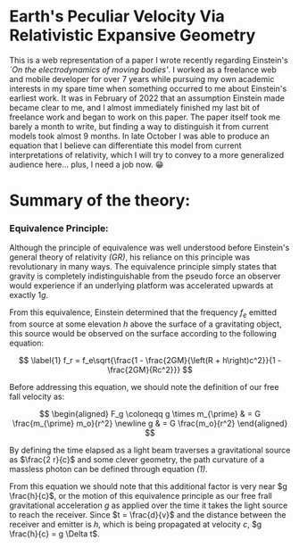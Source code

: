 # Earth's Peculiar Velocity Via Relativistic Expansive Geometry

This is a web representation of a paper I wrote recently regarding Einstein's _`On the electrodynamics of moving bodies'_. I worked as a freelance web and mobile developer for over 7 years while pursuing my own academic interests in my spare time when something occurred to me about Einstein's earliest work. It was in February of 2022 that an assumption Einstein made became clear to me, and I almost immediately finished my last bit of freelance work and began to work on this paper. The paper itself took me barely a month to write, but finding a way to distinguish it from current models took almost 9 months. In late October I was able to produce an equation that I believe can differentiate this model from current interpretations of relativity, which I will try to convey to a more generalized audience here... plus, I need a job now. :grin:

# Summary of the theory:

### Equivalence Principle:
Although the principle of equivalence was well understood before Einstein's general theory of relativity _(GR)_, his reliance on this principle was revolutionary in many ways. The equivalence principle simply states that gravity is completely indistinguishable from the pseudo force an observer would experience if an underlying platform was accelerated upwards at exactly $1g$.

From this equivalence, Einstein determined that the frequency $f_e$ emitted from source at some elevation $h$ above the surface of a gravitating object, this source would be observed on the surface according to the following equation:

$$
\label{1}
f_r = f_e\sqrt{\frac{1 - \frac{2GM}{\left(R + h\right)c^2}}{1 - \frac{2GM}{Rc^2}}}
$$

Before addressing this equation, we should note the definition of our free fall velocity as:

$$
\begin{aligned}
F_g \coloneqq g \times m_{\prime} & = G \frac{m_{\prime} m_o}{r^2} \newline
g & = G \frac{m_o}{r^2}
\end{aligned}
$$

By defining the time elapsed as a light beam traverses a gravitational source as $\frac{2 r}{c}$ and some clever geometry, the path curvature of a massless photon can be defined through equation _(1)_.

From this equation we should note that this additional factor is very near $g \frac{h}{c}$, or the motion of this equivalence principle as our free frall gravitational acceleration $g$ as applied over the time it takes the light source to reach the receiver. Since $t = \frac{d}{v}$ and the distance between the receiver and emitter is $h$, which is being propagated at velocity $c$, $g \frac{h}{c} = g \Delta t$.